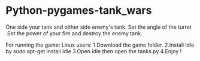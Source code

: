 # Python-pygames-tank_wars
One side your tank and oither side enemy's tank.
Set the angle of the turret .Set the power of your fire and destroy the enemy tank.

For running the game:
Linux users:
1.Download the game folder.
2.Install idle by sudo apt-get install idle
3.Open idle then open the tanks.py 
4.Enjoy !
